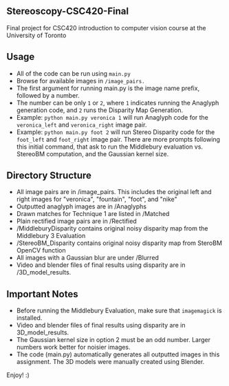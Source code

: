 ## Stereoscopy-CSC420-Final
Final project for CSC420 introduction to computer vision course at the University of Toronto

## Usage
- All of the code can be run using `main.py`
- Browse for available images in `/image_pairs.`
- The first argument for running main.py is the image name prefix, followed by a number.
- The number can be only `1` or `2`, where `1` indicates running the Anaglyph generation code, and `2` runs the Disparity Map Generation. 
- Example: `python main.py veronica 1` will run Anaglyph code for the `veronica_left` and `veronica_right` image pair.
- Example: `python main.py foot 2` will run Stereo Disparity code for the `foot_left` and `foot_right` image pair. There are more prompts following this initial command, that ask to run the Middlebury evaluation vs. StereoBM computation, and the Gaussian kernel size. 

## Directory Structure
- All image pairs are in /image_pairs. This includes the original left and right images for "veronica", "fountain", "foot", and "nike"
- Outputted anaglyph images are in /Anaglyphs
- Drawn matches for Technique 1 are listed in /Matched
- Plain rectified image pairs are in /Rectified
- /MiddleburyDisparity contains original noisy disparity map from the Middlebury 3 Evaluation
- /StereoBM_Disparity contains original noisy disparity map from SteroBM OpenCV function
- All images with a Gaussian blur are under /Blurred
- Video and blender files of final results using disparity are in /3D_model_results.


## Important Notes
- Before running the Middlebury Evaluation, make sure that `imagemagick` is installed. 
- Video and blender files of final results using disparity are in 3D_model_results.
- The Gaussian kernel size in option 2 must be an odd number. Larger numbers work better for noisier images. 
- The code (main.py) automatically generates all outputted images in this assignment. The 3D models were manually created using Blender.

Enjoy! :)